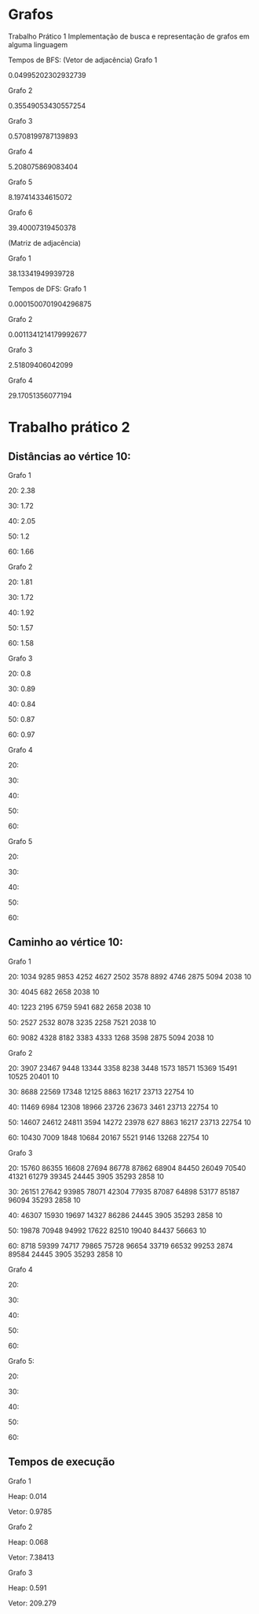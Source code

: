 # Grafos
Trabalho Prático 1
Implementação de busca e representação de grafos em alguma linguagem

Tempos de BFS:
(Vetor de adjacência)
Grafo 1

0.04995202302932739

Grafo 2

0.35549053430557254

Grafo 3

0.5708199787139893

Grafo 4

5.208075869083404

Grafo 5

8.197414334615072

Grafo 6

39.40007319450378

(Matriz de adjacência)

Grafo 1

38.13341949939728

Tempos de DFS:
Grafo 1

0.0001500701904296875

Grafo 2

0.0011341214179992677

Grafo 3

2.51809406042099

Grafo 4

29.17051356077194

# Trabalho prático 2
## Distâncias ao vértice 10:

Grafo 1

20: 2.38  

30: 1.72

40: 2.05

50: 1.2

60: 1.66

Grafo 2

20: 1.81

30: 1.72

40: 1.92

50: 1.57

60: 1.58

Grafo 3

20: 0.8

30: 0.89

40: 0.84

50: 0.87

60: 0.97

Grafo 4

20:

30:

40:

50:

60:

Grafo 5

20:

30:

40:

50:

60:

## Caminho ao vértice 10:

Grafo 1

20: 1034 9285 9853 4252 4627 2502 3578 8892 4746 2875 5094 2038 10

30: 4045 682 2658 2038 10

40: 1223 2195 6759 5941 682 2658 2038 10

50: 2527 2532 8078 3235 2258 7521 2038 10

60: 9082 4328 8182 3383 4333 1268 3598 2875 5094 2038 10

Grafo 2 

20: 3907 23467 9448 13344 3358 8238 3448 1573 18571 15369 15491 10525 20401 10

30: 8688 22569 17348 12125 8863 16217 23713 22754 10

40: 11469 6984 12308 18966 23726 23673 3461 23713 22754 10

50: 14607 24612 24811 3594 14272 23978 627 8863 16217 23713 22754 10

60: 10430 7009 1848 10684 20167 5521 9146 13268 22754 10

Grafo 3

20: 15760 86355 16608 27694 86778 87862 68904 84450 26049 70540 41321 61279 39345 24445 3905 35293 2858 10

30: 26151 27642 93985 78071 42304 77935 87087 64898 53177 85187 96094 35293 2858 10

40: 46307 15930 19697 14327 86286 24445 3905 35293 2858 10 

50: 19878 70948 94992 17622 82510 19040 84437 56663 10

60: 8718 59399 74717 79865 75728 96654 33719 66532 99253 2874 89584 24445 3905 35293 2858 10

Grafo 4

20:

30:

40:

50: 

60:

Grafo 5:

20:

30:

40:

50:

60:

## Tempos de execução

Grafo 1

Heap: 0.014

Vetor: 0.9785

Grafo 2

Heap: 0.068

Vetor: 7.38413

Grafo 3

Heap: 0.591

Vetor: 209.279
